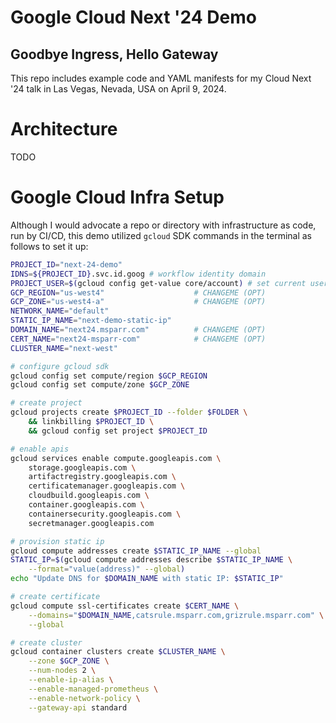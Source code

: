 # Google Cloud Next '24 Demo
## Goodbye Ingress, Hello Gateway
This repo includes example code and YAML manifests for my Cloud Next '24 talk in 
Las Vegas, Nevada, USA on April 9, 2024.

# Architecture
TODO

# Google Cloud Infra Setup
Although I would advocate a repo or directory with infrastructure as code, run by CI/CD, 
this demo utilized `gcloud` SDK commands in the terminal as follows to set it up:

```bash
PROJECT_ID="next-24-demo"
IDNS=${PROJECT_ID}.svc.id.goog # workflow identity domain
PROJECT_USER=$(gcloud config get-value core/account) # set current user
GCP_REGION="us-west4"                    # CHANGEME (OPT)
GCP_ZONE="us-west4-a"                    # CHANGEME (OPT)
NETWORK_NAME="default"
STATIC_IP_NAME="next-demo-static-ip"
DOMAIN_NAME="next24.msparr.com"          # CHANGEME (OPT)
CERT_NAME="next24-msparr-com"            # CHANGEME (OPT)
CLUSTER_NAME="next-west"

# configure gcloud sdk
gcloud config set compute/region $GCP_REGION
gcloud config set compute/zone $GCP_ZONE

# create project
gcloud projects create $PROJECT_ID --folder $FOLDER \
    && linkbilling $PROJECT_ID \
    && gcloud config set project $PROJECT_ID

# enable apis
gcloud services enable compute.googleapis.com \
    storage.googleapis.com \
    artifactregistry.googleapis.com \
    certificatemanager.googleapis.com \
    cloudbuild.googleapis.com \
    container.googleapis.com \
    containersecurity.googleapis.com \
    secretmanager.googleapis.com

# provision static ip
gcloud compute addresses create $STATIC_IP_NAME --global
STATIC_IP=$(gcloud compute addresses describe $STATIC_IP_NAME \
    --format="value(address)" --global)
echo "Update DNS for $DOMAIN_NAME with static IP: $STATIC_IP"

# create certificate
gcloud compute ssl-certificates create $CERT_NAME \
    --domains="$DOMAIN_NAME,catsrule.msparr.com,grizrule.msparr.com" \
    --global

# create cluster
gcloud container clusters create $CLUSTER_NAME \
    --zone $GCP_ZONE \
    --num-nodes 2 \
    --enable-ip-alias \
    --enable-managed-prometheus \
    --enable-network-policy \
    --gateway-api standard
```
